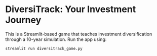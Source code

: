 # DiversiTrack: Your Investment Journey

This is a Streamlit-based game that teaches investment diversification through a 10-year simulation. Run the app using:

```bash
streamlit run diversitrack_game.py
```
